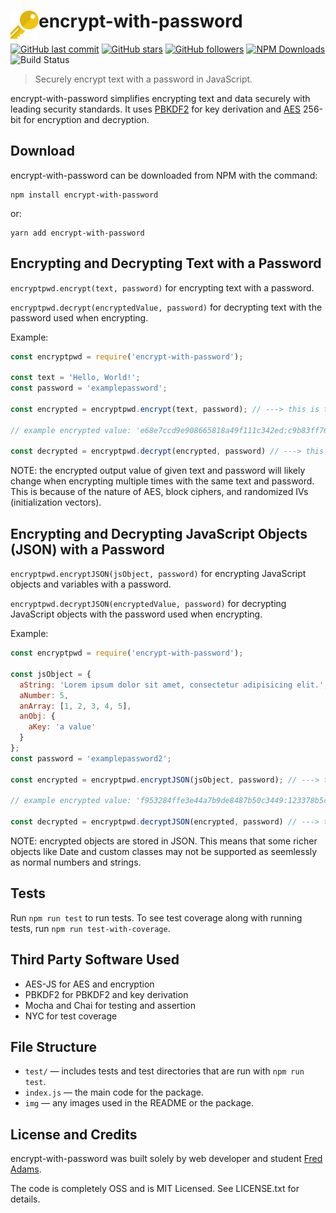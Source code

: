 # <img src='img/icon.png' width="45" align="left"> encrypt-with-password
<p align="left">
    <a href="https://github.com/xtrp/encrypt-with-password/"><img alt="GitHub last commit" src="https://img.shields.io/github/last-commit/xtrp/encrypt-with-password"></a>
    <a href="https://github.com/xtrp/encrypt-with-password/"><img alt="GitHub stars" src="https://img.shields.io/github/stars/xtrp/encrypt-with-password?style=social"></a>
    <a href="https://github.com/xtrp"><img alt="GitHub followers" src="https://img.shields.io/github/followers/xtrp?label=Follow%20Fred%20Adams&style=social"></a>
    <a href="https://www.npmjs.com/package/encrypt-with-password/"><img alt="NPM Downloads" src="https://img.shields.io/npm/dw/encrypt-with-password"></a>
    <img alt="Build Status" src="https://travis-ci.com/xtrp/encrypt-with-password.svg">
</p>

> Securely encrypt text with a password in JavaScript.

encrypt-with-password simplifies encrypting text and data securely with leading security standards. It uses [PBKDF2](https://www.npmjs.com/package/pbkdf2) for key derivation and [AES](https://www.npmjs.com/package/aes-js) 256-bit for encryption and decryption.

## Download

encrypt-with-password can be downloaded from NPM with the command:

```
npm install encrypt-with-password
```

or:

```
yarn add encrypt-with-password
```

## Encrypting and Decrypting Text with a Password

`encryptpwd.encrypt(text, password)` for encrypting text with a password.

`encryptpwd.decrypt(encryptedValue, password)` for decrypting text with the password used when encrypting.

Example:

```javascript
const encryptpwd = require('encrypt-with-password');

const text = 'Hello, World!';
const password = 'examplepassword';

const encrypted = encryptpwd.encrypt(text, password); // ---> this is the encrypted (output) value

// example encrypted value: 'e68e7ccd9e908665818a49f111c342ed:c9b83ff7624bb3b26af8cc853d61cd2f7959cecc4308383c39a0924e90637889'

const decrypted = encryptpwd.decrypt(encrypted, password) // ---> this decrypts the encrypted value and yields the original text
```

NOTE: the encrypted output value of given text and password will likely change when encrypting multiple times with the same text and password. This is because of the nature of AES, block ciphers, and randomized IVs (initialization vectors).

## Encrypting and Decrypting JavaScript Objects (JSON) with a Password

`encryptpwd.encryptJSON(jsObject, password)` for encrypting JavaScript objects and variables with a password.

`encryptpwd.decryptJSON(encryptedValue, password)` for decrypting JavaScript objects with the password used when encrypting.

Example:

```javascript
const encryptpwd = require('encrypt-with-password');

const jsObject = {
  aString: 'Lorem ipsum dolor sit amet, consectetur adipisicing elit.',
  aNumber: 5,
  anArray: [1, 2, 3, 4, 5],
  anObj: {
    aKey: 'a value'
  }
};
const password = 'examplepassword2';

const encrypted = encryptpwd.encryptJSON(jsObject, password); // ---> this is the encrypted value

// example encrypted value: 'f953284ffe3e44a7b9de8487b50c3449:123378b5c481399488f520ebb774b076b85a12bc0f9a67cf8faf359eb4f804fc0594bc42374a20b4216b1312d7a408cf94517e19dfcada5513c49f6d13d26c982c562904306900a3f777b9c19b9c002e12dd216984f68566684f9f0259a45e007a0cecb2325333faafb18ed0e751933d8b1195b02b2adda29269cf1c6fa6fff73f0bac4abcf58b391521e0382c06a5f01f31c1243d827f8c7076f81d7f530259a3ae459e524bee80230672f153ab6a4e'

const decrypted = encryptpwd.decryptJSON(encrypted, password) // ---> this decrypts the encrypted value and yields the original object
```

NOTE: encrypted objects are stored in JSON. This means that some richer objects like Date and custom classes may not be supported as seemlessly as normal numbers and strings.

## Tests

Run ```npm run test``` to run tests. To see test coverage along with running tests, run ```npm run test-with-coverage```.

## Third Party Software Used

 - AES-JS for AES and encryption
 - PBKDF2 for PBKDF2 and key derivation
 - Mocha and Chai for testing and assertion
 - NYC for test coverage

## File Structure

 - `test/` &mdash; includes tests and test directories that are run with `npm run test`.
 - `index.js` &mdash; the main code for the package.
 - `img` &mdash; any images used in the README or the package.

## License and Credits

encrypt-with-password was built solely by web developer and student [Fred Adams](https://xtrp.io/).

The code is completely OSS and is MIT Licensed. See LICENSE.txt for details.